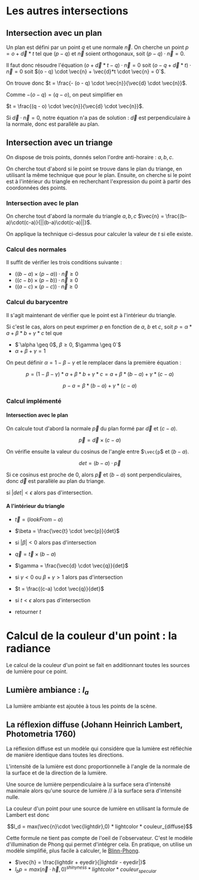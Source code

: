 # Les autres intersections

## Intersection avec un plan

Un plan est défini par un point $q$ et une normale $`\vec{n}`$.
On cherche un point $`p = o +\vec{d}*t`$ tel que $`(p - q)`$ et $`\vec{n}`$ soient orthogonaux, soit $`(p - q) \cdot \vec{n} = 0`$.

Il faut donc résoudre l'équation $`(o + \vec{d}*t -q)  \cdot \vec{n} = 0`$ soit  $`(o - q + \vec{d}*t)  \cdot \vec{n} = 0`$ soit
$(o - q) \cdot \vec{n} +  \vec{d}*t \cdot  \vec{n} = 0`$.

On trouve donc $`t = \frac{- (o - q) \cdot \vec{n}}{\vec{d} \cdot  \vec{n}}`$.

Comme $`-(o - q) = (q - o)`$, on peut simplifier en

$`t = \frac{(q - o) \cdot \vec{n}}{\vec{d} \cdot  \vec{n}}`$.

Si $`\vec{d} \cdot  \vec{n} = 0`$, notre équation n'a pas de solution : $`\vec{d}`$ est perpendiculaire à la normale, donc est parallèle au plan.

## Intersection avec un triange

On dispose de trois points, donnés selon l'ordre anti-horaire : $`a,b,c`$.

On cherche tout d'abord si le point se trouve dans le plan du triange, en utilisant la même technique que pour le plan.
Ensuite, on cherche si le point est à l'intérieur du triangle en recherchant l'expression du point à partir des coordonnées des points.

### Intersection avec le plan

On cherche tout d'abord la normale du triangle $`a,b,c`$ $`\vec{n} = \frac{(b-a)\cdot(c-a)}{||(b-a)\cdot(c-a)||}`$.

On applique la technique ci-dessus pour calculer la valeur de $`t`$ si elle existe.

### Calcul des normales

Il suffit de vérifier les trois conditions suivante :

+ $`((b - a) \times (p - a)) \cdot \vec{n} \geq 0`$
+ $`((c - b) \times (p - b)) \cdot \vec{n} \geq 0`$
+ $`((a - c) \times (p - c)) \cdot \vec{n} \geq 0`$

### Calcul du barycentre

Il s'agit maintenant de vérifier que le point est à l'intérieur du triangle.

Si c'est le cas, alors on peut exprimer $p$ en fonction de $a$, $b$ et $c$,
soit $`p = \alpha * a  + \beta * b + \gamma *c`$ tel que

+ $`\alpha \geq 0$, $\beta \geq 0$, $\gamma \geq 0`$
+ $`\alpha + \beta + \gamma = 1`$

On peut définir $`\alpha = 1 - \beta - \gamma`$ et le remplacer dans la première équation :
```math
p =  (1 - \beta - \gamma)*a + \beta *b + \gamma *c = a + \beta * (b - a) + \gamma * (c - a)
```
```math
p - a = \beta * (b - a) + \gamma * (c - a)
```

### Calcul implémenté

#### Intersection avec le plan

On calcule tout d'abord la normale $`\vec{p}`$ du plan formé par $`\vec{d}`$ et $`(c-a)`$.

```math
\vec{p} = \vec{d} \times (c-a)
```

On vérifie ensuite la valeur du cosinus de l'angle entre $`\vec{p`$ et $`(b-a)`$.

```math
det = (b-a) \cdot \vec{p}
```

Si ce cosinus est proche de 0, alors $`\vec{p}`$ et $`(b-a)`$ sont perpendiculaires,
donc $`\vec{d}`$ est parallèle au plan du triange.

si $`|det|< \epsilon`$ alors pas d'intersection.

#### A l'intérieur du triangle

+ $`\vec{t} = (lookFrom - a)`$
+ $`\beta = \frac{\vec{t} \cdot \vec{p}}{det}`$
+ si $`|\beta|< 0`$ alors pas d'intersection

+ $`\vec{q} = \vec{t} \times (b - a)`$
+ $`\gamma = \frac{\vec{d} \cdot \vec{q}}{det}`$
+ si $`\gamma <0`$ ou $`\beta + \gamma >1`$ alors pas d'intersection

+ $`t = \frac{(c-a) \cdot \vec{q}}{det}`$
+ si $`t< \epsilon`$ alors pas d'intersection

+ retourner $`t`$

# Calcul de la couleur d'un point : la radiance

Le calcul de la couleur d'un point se fait en additionnant toutes les sources de lumière
pour ce point.

## Lumière ambiance : $l_a$

La lumière ambiante est ajoutée à tous les points de la scène.

## La réflexion diffuse (Johann Heinrich Lambert, Photometria 1760)

La réflexion diffuse est un modèle qui considère que la lumière est réfléchie de manière identique dans toutes les directions.

L'intensité de la lumière est donc proportionnelle à l'angle de la normale de la surface et de la direction de la lumière.

Une source de lumière perpendiculaire à la surface sera d'intensité maximale alors qu'une source de lumière // à la surface sera d'intensité nulle.

La couleur d'un point pour une source de lumière en utilisant la formule de Lambert est donc

```math
l_d = max(\vec{n}\cdot \vec{lightdir},0) * lightcolor * couleur_{diffuse}
```

Cette formule ne tient pas compte de l'oeil de l'observateur. C'est le modèle d'illumination de Phong qui permet d'intégrer cela.
En pratique, on utilise un modèle simplifié, plus facile à calculer, le [Blinn-Phong](https://en.wikipedia.org/wiki/Blinn–Phong_shading_model).

+ $`\vec{h} = \frac{lightdir + eyedir}{|lightdir - eyedir|}`$
+ $`l_bp =  max(\vec{n}\cdot \vec{h},0)^{shinyness} * lightcolor * couleur_{specular}`$
